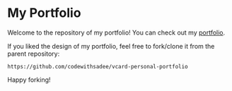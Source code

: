 # My Portfolio

Welcome to the repository of my portfolio! You can check out my [portfolio](https://insertyourusernamehere.github.io/portfolio/).

If you liked the design of my portfolio, feel free to fork/clone it from the parent repository:

```https://github.com/codewithsadee/vcard-personal-portfolio```

Happy forking!